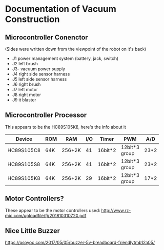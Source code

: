 # Documentation of Vacuum Construction

## Microcontroller Conenctor 
(Sides were written down from the viewpoint of the robot on it's back)

* J1 power management system (battery, jack, switch)
* J2 left brush
* J3- vacuum power supply
* J4 right side sensor harness
* J5 left side sensor harness
* J6 right brush
* J7 left motor 
* J8 right motor
* J9 it blaster 

## Microcontroller Processor
This appears to be the HC89S105K8, here's the info about it

| Device      | ROM  | RAM     | I/O | Timer  | PWM             | A/D  | INT | PCA | IIC | UART | SPI | WDT | Voltage      | TEMP          | Package |
|-------------|------|---------|-----|--------|-----------------|------|-----|-----|-----|------|-----|-----|--------------|---------------|---------|
| HC89S105C8  | 64K  | 256+2K  | 41  | 16bit*2 | 12bit*3 group | 23*2 | 15  | 2   | 1   | 2    | 1   | 1   | 2.0~5.5V    | -40~+85℃     | LQFP48  |
| HC89S105S8  | 64K  | 256+2K  | 41  | 16bit*2 | 12bit*3 group | 23*2 | 15  | 2   | 1   | 2    | 1   | 1   | 2.0~5.5V    | -40~+85℃     | LQFP44  |
| HC89S105K8  | 64K  | 256+2K  | 29  | 16bit*2 | 12bit*3 group | 17*2 | 13  | 2   | 1   | 2    | 1   | 1   | 2.0~5.5V    | -40~+85℃     | LQFP32  |


## Motor Controllers?
These appear to be the motor controllers used: http://www.rz-mic.com/uploadfile/fj/201810310720.pdf

## Nice Little Buzzer
https://osoyoo.com/2017/05/05/buzzer-5v-breadboard-friendlytmb12a05/
